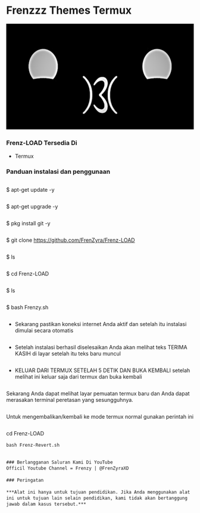 # Frenzzz Themes Termux
![](Frenz.png)


### Frenz-LOAD Tersedia Di

* Termux

### Panduan instalasi dan penggunaan
```
```
$ apt-get update -y
```
```
$ apt-get upgrade -y
```
```
$ pkg install git -y
```
```
$ git clone https://github.com/FrenZyra/Frenz-LOAD
```
```
$ ls
```
```
$ cd Frenz-LOAD
```
```
$ ls
```
```
$ bash Frenzy.sh
```
```
* Sekarang pastikan koneksi internet Anda aktif dan setelah itu instalasi dimulai secara otomatis
```
```
* Setelah instalasi berhasil diselesaikan Anda akan melihat teks TERIMA KASIH di layar setelah itu teks baru muncul 
```
```
* KELUAR DARI TERMUX SETELAH 5 DETIK DAN BUKA KEMBALI setelah melihat ini keluar saja dari termux dan buka kembali 
```
```
Sekarang Anda dapat melihat layar pemuatan termux baru dan Anda dapat merasakan terminal peretasan yang sesungguhnya. 
```
```
Untuk mengembalikan/kembali ke mode termux normal gunakan perintah ini
```
```
cd Frenz-LOAD
```
bash Frenz-Revert.sh
```
```

### Berlangganan Saluran Kami Di YouTube
Officil Youtube Channel = Frenzy | @FrenZyraXD
     
### Peringatan 

***Alat ini hanya untuk tujuan pendidikan. Jika Anda menggunakan alat ini untuk tujuan lain selain pendidikan, kami tidak akan bertanggung jawab dalam kasus tersebut.***